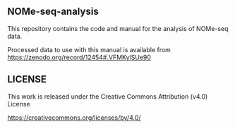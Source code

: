 NOMe-seq-analysis
-----------------

This repository contains the code and manual for the analysis of NOMe-seq data.

Processed data to use with this manual is available from https://zenodo.org/record/12454#.VFMKylSUe90

LICENSE
-------
This work is released under the Creative Commons Attribution (v4.0) License

https://creativecommons.org/licenses/by/4.0/
